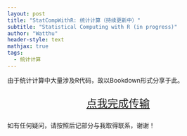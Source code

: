 ```yaml
---
layout: post
title: "StatCompWithR: 统计计算（持续更新中）"
subtitle: "Statistical Computing with R (in progress)"
author: "Watthu"
header-style: text
mathjax: true
tags:
  - 统计计算
---
```


由于统计计算中大量涉及R代码，故以Bookdown形式分享于此。

<center><font color=Red size=5>

[点我完成传输](https://bookdown.org/watthu16/_Book_StatCompWithR/)

</font></center>

如有任何疑问，请按照后记部分与我取得联系，谢谢！